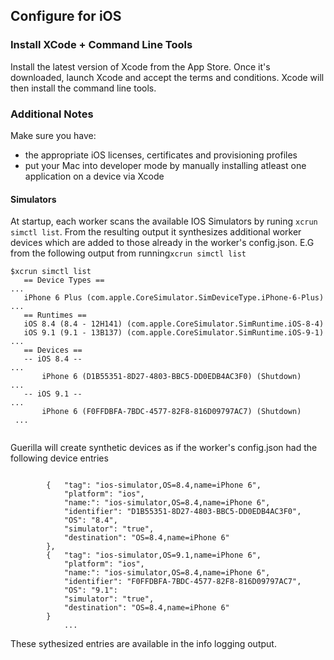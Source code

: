 ## Configure for iOS

### Install XCode + Command Line Tools

Install the latest version of Xcode from the App Store. Once it's downloaded, launch Xcode and accept the terms and conditions. Xcode will then install the command line tools.

### Additional Notes

Make sure you have:

- the appropriate iOS licenses, certificates and provisioning profiles
- put your Mac into developer mode by manually installing atleast one application on a device via Xcode


#### Simulators
At startup, each worker scans the available IOS Simulators by runing ```xcrun simctl list```. From the resulting output it 
synthesizes additional worker devices which are added to those already in the worker's config.json. E.G from the following output from running```xcrun simctl list``` 


```
$xcrun simctl list
   == Device Types ==
...
   iPhone 6 Plus (com.apple.CoreSimulator.SimDeviceType.iPhone-6-Plus)
...
   == Runtimes ==
   iOS 8.4 (8.4 - 12H141) (com.apple.CoreSimulator.SimRuntime.iOS-8-4)
   iOS 9.1 (9.1 - 13B137) (com.apple.CoreSimulator.SimRuntime.iOS-9-1)
...
   == Devices ==
   -- iOS 8.4 --
...
       iPhone 6 (D1B55351-8D27-4803-BBC5-DD0EDB4AC3F0) (Shutdown)
...
   -- iOS 9.1 --
...
       iPhone 6 (F0FFDBFA-7BDC-4577-82F8-816D09797AC7) (Shutdown)
 ...
 
```

Guerilla will create synthetic devices as if the worker's config.json had the following device entries

```

		{   "tag": "ios-simulator,OS=8.4,name=iPhone 6",
		    "platform": "ios",
		    "name:": "ios-simulator,OS=8.4,name=iPhone 6",
		    "identifier": "D1B55351-8D27-4803-BBC5-DD0EDB4AC3F0",
		    "OS": "8.4",
		    "simulator": "true",
		    "destination": "OS=8.4,name=iPhone 6"
		},
		{   "tag": "ios-simulator,OS=9.1,name=iPhone 6",
		    "platform": "ios",
		    "name:": "ios-simulator,OS=8.4,name=iPhone 6",
		    "identifier": "F0FFDBFA-7BDC-4577-82F8-816D09797AC7",
		    "OS": "9.1":
		    "simulator": "true",
		    "destination": "OS=8.4,name=iPhone 6"
		}	
			...
```

These sythesized entries are available in the info logging output.